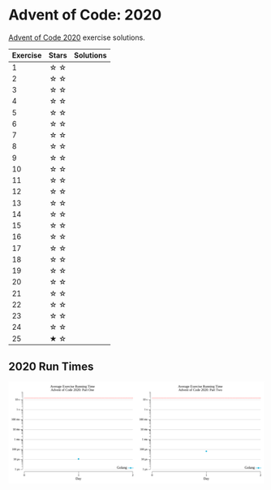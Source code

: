 # Advent of Code: 2020

[Advent of Code 2020](https://adventofcode.com/2020) exercise solutions.

<!-- ★ ☆ -->

| Exercise | Stars | Solutions |
|----------|:-----:|-----------|
| 1        |  ☆ ☆  |           |
| 2        |  ☆ ☆  |           |
| 3        |  ☆ ☆  |           |
| 4        |  ☆ ☆  |           |
| 5        |  ☆ ☆  |           |
| 6        |  ☆ ☆  |           |
| 7        |  ☆ ☆  |           |
| 8        |  ☆ ☆  |           |
| 9        |  ☆ ☆  |           |
| 10       |  ☆ ☆  |           |
| 11       |  ☆ ☆  |           |
| 12       |  ☆ ☆  |           |
| 13       |  ☆ ☆  |           |
| 14       |  ☆ ☆  |           |
| 15       |  ☆ ☆  |           |
| 16       |  ☆ ☆  |           |
| 17       |  ☆ ☆  |           |
| 18       |  ☆ ☆  |           |
| 19       |  ☆ ☆  |           |
| 20       |  ☆ ☆  |           |
| 21       |  ☆ ☆  |           |
| 22       |  ☆ ☆  |           |
| 23       |  ☆ ☆  |           |
| 24       |  ☆ ☆  |           |
| 25       |  ★ ☆  |           |

## 2020 Run Times

![2020 exercise run-time graphs](run-times.png)
